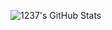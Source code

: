 ![1237's GitHub Stats](https://github-readme-stats.vercel.app/api?username=12three7&show_icons=true&theme=dark)
